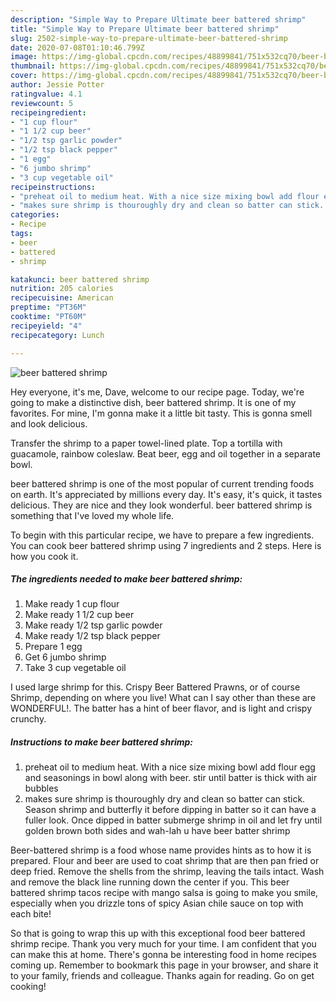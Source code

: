 ```yaml
---
description: "Simple Way to Prepare Ultimate beer battered shrimp"
title: "Simple Way to Prepare Ultimate beer battered shrimp"
slug: 2502-simple-way-to-prepare-ultimate-beer-battered-shrimp
date: 2020-07-08T01:10:46.799Z
image: https://img-global.cpcdn.com/recipes/48899841/751x532cq70/beer-battered-shrimp-recipe-main-photo.jpg
thumbnail: https://img-global.cpcdn.com/recipes/48899841/751x532cq70/beer-battered-shrimp-recipe-main-photo.jpg
cover: https://img-global.cpcdn.com/recipes/48899841/751x532cq70/beer-battered-shrimp-recipe-main-photo.jpg
author: Jessie Potter
ratingvalue: 4.1
reviewcount: 5
recipeingredient:
- "1 cup flour"
- "1 1/2 cup beer"
- "1/2 tsp garlic powder"
- "1/2 tsp black pepper"
- "1 egg"
- "6 jumbo shrimp"
- "3 cup vegetable oil"
recipeinstructions:
- "preheat oil to medium heat. With a nice size mixing bowl add flour egg and seasonings in bowl along with beer. stir until batter is thick with air bubbles"
- "makes sure shrimp is thouroughly dry and clean so batter can stick. Season shrimp and butterfly it before dipping in batter so it can have a fuller look. Once dipped in batter submerge shrimp in oil and let fry until golden brown both sides and wah-lah u have beer batter shrimp"
categories:
- Recipe
tags:
- beer
- battered
- shrimp

katakunci: beer battered shrimp 
nutrition: 205 calories
recipecuisine: American
preptime: "PT36M"
cooktime: "PT60M"
recipeyield: "4"
recipecategory: Lunch

---
```



![beer battered shrimp](https://img-global.cpcdn.com/recipes/48899841/751x532cq70/beer-battered-shrimp-recipe-main-photo.jpg)

Hey everyone, it's me, Dave, welcome to our recipe page. Today, we're going to make a distinctive dish, beer battered shrimp. It is one of my favorites. For mine, I'm gonna make it a little bit tasty. This is gonna smell and look delicious.

Transfer the shrimp to a paper towel-lined plate. Top a tortilla with guacamole, rainbow coleslaw. Beat beer, egg and oil together in a separate bowl.

beer battered shrimp is one of the most popular of current trending foods on earth. It's appreciated by millions every day. It's easy, it's quick, it tastes delicious. They are nice and they look wonderful. beer battered shrimp is something that I've loved my whole life.


To begin with this particular recipe, we have to prepare a few ingredients. You can cook beer battered shrimp using 7 ingredients and 2 steps. Here is how you cook it.

<!--inarticleads1-->

##### The ingredients needed to make beer battered shrimp:

1. Make ready 1 cup flour
1. Make ready 1 1/2 cup beer
1. Make ready 1/2 tsp garlic powder
1. Make ready 1/2 tsp black pepper
1. Prepare 1 egg
1. Get 6 jumbo shrimp
1. Take 3 cup vegetable oil


I used large shrimp for this. Crispy Beer Battered Prawns, or of course Shrimp, depending on where you live! What can I say other than these are WONDERFUL!. The batter has a hint of beer flavor, and is light and crispy crunchy. 

<!--inarticleads2-->

##### Instructions to make beer battered shrimp:

1. preheat oil to medium heat. With a nice size mixing bowl add flour egg and seasonings in bowl along with beer. stir until batter is thick with air bubbles
1. makes sure shrimp is thouroughly dry and clean so batter can stick. Season shrimp and butterfly it before dipping in batter so it can have a fuller look. Once dipped in batter submerge shrimp in oil and let fry until golden brown both sides and wah-lah u have beer batter shrimp


Beer-battered shrimp is a food whose name provides hints as to how it is prepared. Flour and beer are used to coat shrimp that are then pan fried or deep fried. Remove the shells from the shrimp, leaving the tails intact. Wash and remove the black line running down the center if you. This beer battered shrimp tacos recipe with mango salsa is going to make you smile, especially when you drizzle tons of spicy Asian chile sauce on top with each bite! 

So that is going to wrap this up with this exceptional food beer battered shrimp recipe. Thank you very much for your time. I am confident that you can make this at home. There's gonna be interesting food in home recipes coming up. Remember to bookmark this page in your browser, and share it to your family, friends and colleague. Thanks again for reading. Go on get cooking!
